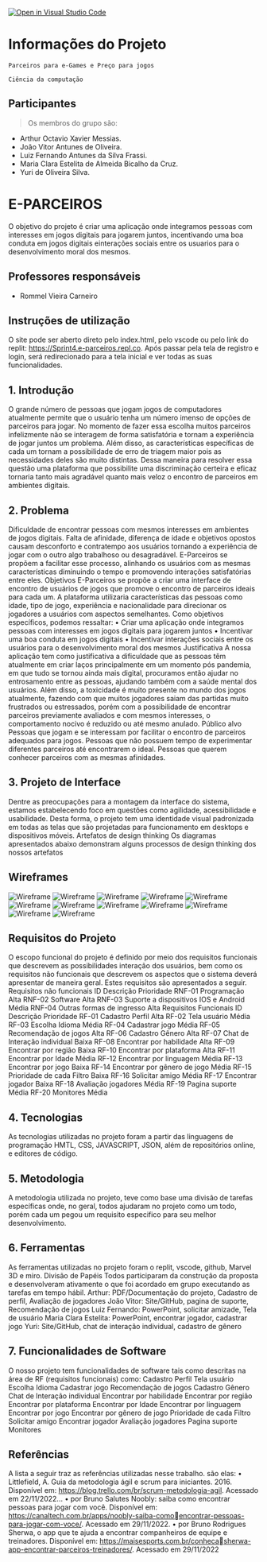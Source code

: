 [![Open in Visual Studio Code](https://classroom.github.com/assets/open-in-vscode-c66648af7eb3fe8bc4f294546bfd86ef473780cde1dea487d3c4ff354943c9ae.svg)](https://classroom.github.com/online_ide?assignment_repo_id=8549477&assignment_repo_type=AssignmentRepo)

# Informações do Projeto

`Parceiros para e-Games e Preço para jogos`

`Ciência da computação`

## Participantes

> Os membros do grupo são:

- Arthur Octavio Xavier Messias.
- João Vitor Antunes de Oliveira.
- Luiz Fernando Antunes da Silva Frassi.
- Maria Clara Estelita de Almeida Bicalho da Cruz.
- Yuri de Oliveira Silva.

# E-PARCEIROS

O objetivo do projeto é criar uma aplicação onde integramos pessoas com interesses em jogos digitais
para jogarem juntos, incentivando uma boa conduta em jogos digitais einterações sociais entre os usuarios
para o desenvolvimento moral dos mesmos.

## Professores responsáveis

- Rommel Vieira Carneiro

## Instruções de utilização

O site pode ser aberto direto pelo index.html, pelo vscode ou pelo link do replit: https://Sprint4.e-parceiros.repl.co.
Após passar pela tela de registro e login, será redirecionado para a tela inicial e ver todas as suas funcionalidades.

## 1. Introdução

O grande número de pessoas que jogam jogos de computadores atualmente
permite que o usuário tenha um número imenso de opções de parceiros para jogar.
No momento de fazer essa escolha muitos parceiros infelizmente não se
interagem de forma satisfatória e tornam a experiência de jogar juntos um problema.
Além disso, as características específicas de cada um tornam a possibilidade de erro de
triagem maior pois as necessidades deles são muito distintas.
Dessa maneira para resolver essa questão uma plataforma que possibilite uma
discriminação certeira e eficaz tornaria tanto mais agradável quanto mais veloz o
encontro de parceiros em ambientes digitais.

## 2. Problema

Dificuldade de encontrar pessoas com mesmos interesses em ambientes de jogos
digitais.
Falta de afinidade, diferença de idade e objetivos opostos causam desconforto e
contratempo aos usuários tornando a experiência de jogar com o outro algo trabalhoso
ou desagradável.
E-Parceiros se propõem a facilitar esse processo, alinhando os usuários com as
mesmas características diminuindo o tempo e promovendo interações satisfatórias
entre eles.
Objetivos
E-Parceiros se propõe a criar uma interface de encontro de usuários de jogos que
promove o encontro de parceiros ideais para cada um.
A plataforma utilizaria características das pessoas como idade, tipo de jogo,
experiência e nacionalidade para direcionar os jogadores a usuários com aspectos
semelhantes.
Como objetivos específicos, podemos ressaltar:
• Criar uma aplicação onde integramos pessoas com interesses em jogos
digitais para jogarem juntos
• Incentivar uma boa conduta em jogos digitais
• Incentivar interações sociais entre os usuários para o desenvolvimento
moral dos mesmos
Justificativa
A nossa aplicação tem como justificativa a dificuldade que as pessoas têm
atualmente em criar laços principalmente em um momento pós pandemia, em que tudo
se tornou ainda mais digital, procuramos então ajudar no entrosamento entre as
pessoas, ajudando também com a saúde mental dos usuários.
Além disso, a toxicidade é muito presente no mundo dos jogos atualmente,
fazendo com que muitos jogadores saiam das partidas muito frustrados ou estressados,
porém com a possibilidade de encontrar parceiros previamente avaliados e com
mesmos interesses, o comportamento nocivo é reduzido ou até mesmo anulado.
Público alvo
Pessoas que jogam e se interessam por facilitar o encontro de parceiros adequados
para jogos.
Pessoas que não possuem tempo de experimentar diferentes parceiros até encontrarem
o ideal.
Pessoas que querem conhecer parceiros com as mesmas afinidades.

## 3. Projeto de Interface

Dentre as preocupações para a montagem da interface do sistema, estamos
estabelecendo foco em questões como agilidade, acessibilidade e usabilidade. Desta
forma, o projeto tem uma identidade visual padronizada em todas as telas que são
projetadas para funcionamento em desktops e dispositivos móveis.
Artefatos de design thinking
Os diagramas apresentados abaixo demonstram alguns processos de design thinking
dos nossos artefatos

## Wireframes

![Wireframe](/codigo/Sprint4/imagens/1.png)
![Wireframe](/codigo/Sprint4/imagens/2.png)
![Wireframe](/codigo/Sprint4/imagens/3.png)
![Wireframe](/codigo/Sprint4/imagens/4.png)
![Wireframe](/codigo/Sprint4/imagens/5.png)
![Wireframe](/codigo/Sprint4/imagens/6.png)
![Wireframe](/codigo/Sprint4/imagens/7.png)
![Wireframe](/codigo/Sprint4/imagens/8.png)
![Wireframe](/codigo/Sprint4/imagens/9.png)
![Wireframe](/codigo/Sprint4/imagens/10.png)
![Wireframe](/codigo/Sprint4/imagens/11.png)
![Wireframe](/codigo/Sprint4/imagens/12.png)

## Requisitos do Projeto

O escopo funcional do projeto é definido por meio dos requisitos funcionais que
descrevem as possibilidades interação dos usuários, bem como os requisitos não
funcionais que descrevem os aspectos que o sistema deverá apresentar de maneira
geral. Estes requisitos são apresentados a seguir.
Requisitos não funcionais
ID Descrição Prioridade
RNF-01 Programação Alta
RNF-02 Software Alta
RNF-03 Suporte a dispositivos IOS e Android Média
RNF-04 Outras formas de ingresso Alta
Requisitos Funcionais
ID Descrição Prioridade
RF-01 Cadastro Perfil Alta
RF-02 Tela usuário Média
RF-03 Escolha Idioma Média
RF-04 Cadastrar jogo Média
RF-05 Recomendação de jogos Alta
RF-06 Cadastro Gênero Alta
RF-07 Chat de Interação individual Baixa
RF-08 Encontrar por habilidade Alta
RF-09 Encontrar por região Baixa
RF-10 Encontrar por plataforma Alta
RF-11 Encontrar por Idade Média
RF-12 Encontrar por linguagem Média
RF-13 Encontrar por jogo Baixa
RF-14 Encontrar por gênero de jogo Média
RF-15 Prioridade de cada Filtro Baixa
RF-16 Solicitar amigo Média
RF-17 Encontrar jogador Baixa
RF-18 Avaliação jogadores Média
RF-19 Pagina suporte Média
RF-20 Monitores Média

## 4. Tecnologias

As tecnologias utilizadas no projeto foram a partir das linguagens de programação
HMTL, CSS, JAVASCRIPT, JSON, além de repositórios online, e editores de código.

## 5. Metodologia

A metodologia utilizada no projeto, teve como base uma divisão de tarefas específicas
onde, no geral, todos ajudaram no projeto como um todo, porém cada um pegou um
requisito especifico para seu melhor desenvolvimento.

## 6. Ferramentas

As ferramentas utilizadas no projeto foram o replit, vscode, github, Marvel 3D e miro.
Divisão de Papéis
Todos participaram da construção da proposta e desenvolveram ativamente o que foi
acordado em grupo executando as tarefas em tempo hábil.
Arthur: PDF/Documentação do projeto, Cadastro de perfil, Avaliação de jogadores
João Vitor: Site/GitHub, pagina de suporte, Recomendação de jogos
Luiz Fernando: PowerPoint, solicitar amizade, Tela de usuário
Maria Clara Estelita: PowerPoint, encontrar jogador, cadastrar jogo
Yuri: Site/GitHub, chat de interação individual, cadastro de gênero

## 7. Funcionalidades de Software

O nosso projeto tem funcionalidades de software tais como descritas na área de RF
(requisitos funcionais) como:
Cadastro Perfil
Tela usuário
Escolha Idioma
Cadastrar jogo
Recomendação de jogos
Cadastro Gênero
Chat de Interação individual
Encontrar por habilidade
Encontrar por região
Encontrar por plataforma
Encontrar por Idade
Encontrar por linguagem
Encontrar por jogo
Encontrar por gênero de jogo
Prioridade de cada Filtro
Solicitar amigo
Encontrar jogador
Avaliação jogadores
Pagina suporte
Monitores

## Referências

A lista a seguir traz as referências utilizadas nesse trabalho. são elas:
• Littlefield, A. Guia da metodologia ágil e scrum para iniciantes. 2016.
Disponível em: https://blog.trello.com/br/scrum-metodologia-agil. Acessado em
22/11/2022...
• por Bruno Salutes Noobly: saiba como encontrar pessoas para jogar com
você. Disponível em: https://canaltech.com.br/apps/noobly-saiba-comoencontrar-pessoas-para-jogar-com-voce/. Acessado em 29/11/2022.
• por Bruno Rodrigues Sherwa, o app que te ajuda a encontrar companheiros
de equipe e treinadores. Disponível em: https://maisesports.com.br/conhecasherwa-app-encontrar-parceiros-treinadores/. Acessado em 29/11/2022
